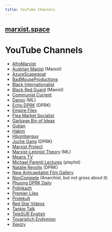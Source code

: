 ```yaml
---
title: YouTube Channels
---
```


## [marxist.space](https://marxist.space)

# YouTube Channels

* [AfroMarxist](https://www.youtube.com/channel/UC2xX2FI6s4i9xz3t9qjayhg)
* [Austrian Maoist](https://www.youtube.com/channel/UCjN4A1eK-TRUpFlRIQo7VfA) (Maoist)
* [AzureScapegoat](https://www.youtube.com/channel/UCXIN3HIH0eon5hVYYpnoNuQ)
* [BadMouseProductions](https://www.youtube.com/channel/UCFEmOPY04flXH-QpMMAGeJA)
* [Black Internationalist](https://www.youtube.com/channel/UCZ1zgx9IxzrMf545npclq1Q)
* [Black Red Guard](https://www.youtube.com/channel/UCpYZYH_1VTB9q8Leg0TrROA) (Maoist)
* [Communist Current](https://www.youtube.com/channel/UChft9yG7LZTlrCczYoRvDtg)
* [Danov](https://www.youtube.com/channel/UCd1Ze_UknxhxpK9Lvi5rjYw) (ML)
* [Echo DPRK](https://www.youtube.com/channel/UCP5_cAbRgjsZjkhrHBq84xQ) (DPRK)
* [Empire Files](https://www.youtube.com/channel/UCG29FnXZm4F5U8xpqs1cs1Q)
* [Flea Market Socialist](https://www.youtube.com/channel/UCT669OCFMjwMzUdpoXl2FIw)
* [Garbage Bin of Ideas](https://www.youtube.com/channel/UChKGZBVdKbiBGgn2yhhcmSA)
* [Gutian](https://www.youtube.com/channel/UCe4N2GAyLMCt1LPMvIAuoVQ)
* [Hakim](https://www.youtube.com/channel/UCPPZoYsfoSekIpLcz9plX1Q)
* [Hbomberguy](https://www.youtube.com/channel/UClt01z1wHHT7c5lKcU8pxRQ)
* [Juche Gang](https://www.youtube.com/user/shanelawrence86) (DPRK)
* [Marxist Project](https://www.youtube.com/channel/UCNalGyK3DaK37GTLIHSwmyA)
* [Marxist-Leninist Theory](https://www.youtube.com/channel/UCEzvnHqlIPv0QbXpdoH0f0Q) (ML)
* [Means TV](https://www.youtube.com/user/saraj00n)
* [Michael Parenti Lectures](https://www.youtube.com/playlist?list=PLXIlvfed_WgkHz6aXkTXeWQb3E8WnNxbb) (playlist)
* [Natalie Revolts](https://www.youtube.com/channel/UCCN3WVjzdNd_CDgXn258FVw) (DPRK)
* [New Anticapitalist Film Gallery](https://www.youtube.com/channel/UCi7apW6MGw6u3UlsJclkN3Q)
* [NonCompete](https://www.youtube.com/channel/UCkZFKKK-0YB0FvwoS8P7nHg) (Anarchist, but not gross about it)
* [Phuong DPRK Daily](https://www.youtube.com/channel/UCOzQqWFt3BWJ0ToEyPgmZqg)
* [Polinkazh](https://www.youtube.com/channel/UCTVqVQpikHxgLaPf8kguMHg)
* [Premier Liles](https://www.youtube.com/channel/UCSX5GRWdk2Vxwqk0yRg7adg)
* [Prolekult](https://www.youtube.com/channel/UCEBbylt9Rax3nOP_hyPnMPA)
* [Red Star Videos](https://www.youtube.com/channel/UCPF2TnvBH88EKgmS-TAMM4w)
* [Tankie Talk](https://www.youtube.com/channel/UCSrad2ah3GKKDLK3_j0hogg)
* [TeleSUR English](https://www.youtube.com/user/telesurenglish)
* [Tovarishch Endymion](https://www.youtube.com/channel/UCTG-iJm0HtjWVOAwN8sA4Xg)
* [Xexizy](https://www.youtube.com/channel/UCDULjo1v2Hivuu4h4LZSTUQ)
